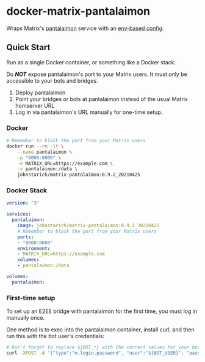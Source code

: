 # docker-matrix-pantalaimon
Wraps Matrix's [pantalaimon][] service with an [env-based config][e2c].

[pantalaimon]: https://github.com/matrix-org/pantalaimon
[e2c]: https://github.com/JohnStarich/env2config

## Quick Start

Run as a single Docker container, or something like a Docker stack.

Do **_NOT_** expose pantalaimon's port to your Matrix users. It must only be accessible to your bots and bridges.

1. Deploy pantalaimon
2. Point your bridges or bots at pantalaimon instead of the usual Matrix homserver URL
3. Log in via pantalaimon's URL manually for one-time setup.

### Docker

```bash
# Remember to block the port from your Matrix users
docker run --rm -it \
    --name pantalaimon \
    -p "8008:8008" \
    -e MATRIX_URL=https://example.com \
    -v pantalaimon:/data \
    johnstarich/matrix-pantalaimon:0.9.2_20210425
```

### Docker Stack

```yaml
version: "3"

services:
  pantalaimon:
    image: johnstarich/matrix-pantalaimon:0.9.2_20210425
    # Remember to block the port from your Matrix users
    ports:
    - "8008:8008"
    environment:
    - MATRIX_URL=https://example.com
    volumes:
    - pantalaimon:/data

volumes:
  pantalaimon:
```

### First-time setup

To set up an E2EE bridge with pantalaimon for the first time, you must log in manually once.

One method is to exec into the pantalaimon container, install curl, and then run this with the bot user's credentials:
```bash
# Don't forget to replace ${BOT_*} with the correct values for your bot.
curl -XPOST -d '{"type":"m.login.password", "user":"${BOT_USER}", "password":"${BOT_PASS}"}' "http://localhost:8008/_matrix/client/r0/login"
```

